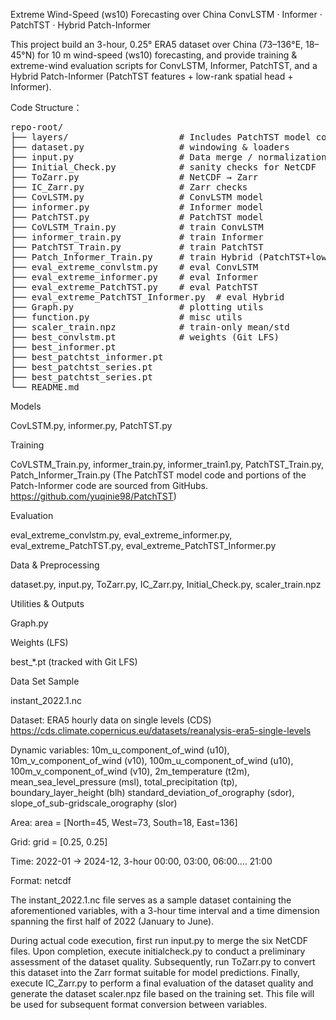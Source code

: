 Extreme Wind-Speed (ws10) Forecasting over China
ConvLSTM · Informer · PatchTST · Hybrid Patch-Informer

This project build an 3-hour, 0.25° ERA5 dataset over China (73–136°E, 18–45°N) for 10 m wind-speed (ws10) forecasting, and provide training & extreme-wind evaluation scripts 
for ConvLSTM, Informer, PatchTST, and a Hybrid Patch-Informer (PatchTST features + low-rank spatial head + Informer).

Code Structure：
<pre>
repo-root/
├── layers/                     # Includes PatchTST model components such as PatchTST-backbone
├── dataset.py                  # windowing & loaders
├── input.py                    # Data merge / normalization
├── Initial_Check.py            # sanity checks for NetCDF
├── ToZarr.py                   # NetCDF → Zarr
├── IC_Zarr.py                  # Zarr checks
├── CovLSTM.py                  # ConvLSTM model
├── informer.py                 # Informer model
├── PatchTST.py                 # PatchTST model
├── CoVLSTM_Train.py            # train ConvLSTM
├── informer_train.py           # train Informer
├── PatchTST_Train.py           # train PatchTST
├── Patch_Informer_Train.py     # train Hybrid (PatchTST+low-rank head+Informer)
├── eval_extreme_convlstm.py    # eval ConvLSTM
├── eval_extreme_informer.py    # eval Informer
├── eval_extreme_PatchTST.py    # eval PatchTST
├── eval_extreme_PatchTST_Informer.py  # eval Hybrid
├── Graph.py                    # plotting utils
├── function.py                 # misc utils
├── scaler_train.npz            # train-only mean/std
├── best_convlstm.pt            # weights (Git LFS)
├── best_informer.pt
├── best_patchtst_informer.pt
├── best_patchtst_series.pt
├── best_patchtst_series.pt
└── README.md
</pre>



Models

CovLSTM.py, informer.py, PatchTST.py

Training

CoVLSTM_Train.py, informer_train.py, informer_train1.py,
PatchTST_Train.py, Patch_Informer_Train.py
(The PatchTST model code and portions of the Patch-Informer code are sourced from GitHubs. https://github.com/yuqinie98/PatchTST)

Evaluation

eval_extreme_convlstm.py, eval_extreme_informer.py,
eval_extreme_PatchTST.py, eval_extreme_PatchTST_Informer.py

Data & Preprocessing

dataset.py, input.py, ToZarr.py, IC_Zarr.py, Initial_Check.py,
scaler_train.npz

Utilities & Outputs

Graph.py

Weights (LFS)

best_*.pt (tracked with Git LFS)

Data Set Sample

instant_2022.1.nc

</details>

Dataset: ERA5 hourly data on single levels (CDS)
https://cds.climate.copernicus.eu/datasets/reanalysis-era5-single-levels

Dynamic variables:
10m_u_component_of_wind (u10), 10m_v_component_of_wind (v10),
100m_u_component_of_wind (u10), 100m_v_component_of_wind (v10),
2m_temperature (t2m), mean_sea_level_pressure (msl),
total_precipitation (tp), boundary_layer_height (blh)
standard_deviation_of_orography (sdor), slope_of_sub-gridscale_orography (slor)

Area: area = [North=45, West=73, South=18, East=136]

Grid: grid = [0.25, 0.25]

Time: 2022-01 → 2024-12, 3-hour 00:00, 03:00, 06:00.... 21:00

Format: netcdf

The instant_2022.1.nc file serves as a sample dataset containing the aforementioned variables, with a 3-hour time interval and a time dimension spanning the first half of 2022 (January to June).

During actual code execution, first run input.py to merge the six NetCDF files. Upon completion, execute initialcheck.py to conduct a preliminary assessment of the dataset quality. Subsequently, run ToZarr.py to convert this dataset into the Zarr format suitable for model predictions. Finally, execute IC_Zarr.py to perform a final evaluation of the dataset quality and generate the dataset scaler.npz file based on the training set. This file will be used for subsequent format conversion between variables.

